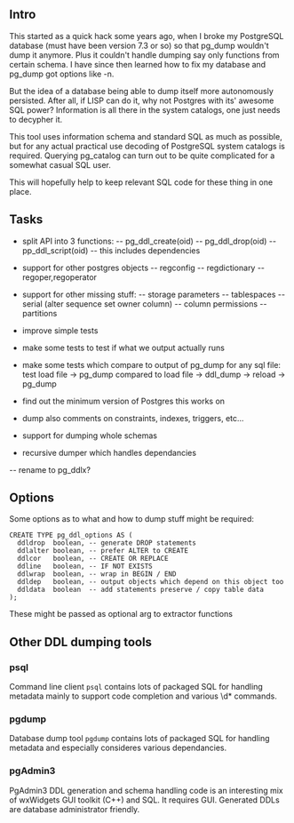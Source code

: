 Intro
-----

This started as a quick hack some years ago, when I broke my PostgreSQL database 
(must have been version 7.3 or so) so that pg_dump wouldn't dump it anymore.
Plus it couldn't handle dumping say only functions from certain schema. 
I have since then learned how to fix my database and pg_dump got options like -n.

But the idea of a database being able to dump itself more autonomously persisted.
After all, if LISP can do it, why not Postgres with its' awesome SQL power? 
Information is all there in the system catalogs, one just needs to decypher it.

This tool uses information schema and standard SQL as much as possible, 
but for any actual practical use decoding of PostgreSQL system catalogs is required. 
Querying pg_catalog can turn out to be quite complicated for a somewhat casual SQL user.

This will hopefully help to keep relevant SQL code for these thing in one place.

Tasks
-----

- split API into 3 functions:
-- pg_ddl_create(oid)
-- pg_ddl_drop(oid)
-- pp_ddl_script(oid) -- this includes dependencies


- support for other postgres objects
-- regconfig
-- regdictionary
-- regoper,regoperator

- support for other missing stuff:
-- storage parameters
-- tablespaces
-- serial (alter sequence set owner column)
-- column permissions
-- partitions

- improve simple tests
- make some tests to test if what we output actually runs
- make some tests which compare to output of pg_dump for any sql file:
  test load file -> pg_dump compared to load file -> ddl_dump -> reload -> pg_dump
- find out the minimum version of Postgres this works on
- dump also comments on constraints, indexes, triggers, etc...

- support for dumping whole schemas
- recursive dumper which handles dependancies

-- rename to pg_ddlx?


Options
-------

Some options as to what and how to dump stuff might be required:

    CREATE TYPE pg_ddl_options AS (
      ddldrop  boolean, -- generate DROP statements
      ddlalter boolean, -- prefer ALTER to CREATE
      ddlcor   boolean, -- CREATE OR REPLACE 
      ddline   boolean, -- IF NOT EXISTS
      ddlwrap  boolean, -- wrap in BEGIN / END
      ddldep   boolean, -- output objects which depend on this object too
      ddldata  boolean  -- add statements preserve / copy table data
    );

These might be passed as optional arg to extractor functions


Other DDL dumping tools
-----------------------

### psql

Command line client `psql` contains lots of packaged SQL for handling metadata 
mainly to support code completion and various \d* commands.

### pgdump

Database dump tool `pgdump` contains lots of packaged SQL for handling metadata 
and especially consideres various dependancies.

### pgAdmin3

PgAdmin3 DDL generation and schema handling code is an interesting 
mix of wxWidgets GUI toolkit (C++) and SQL. It requires GUI.
Generated DDLs are database administrator friendly.



